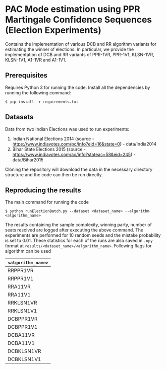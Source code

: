 <!-- # Bandit Elections

To run a full experiment, you only need run the command `python3 runElectionBatch.py --dataset [dataset] --algorithm [algorithm]`

The script takes two command line arguments

--dataset India2014/India2004/Delhi2015 etc (give the name of a folder in data/)

--algorithm Uniform/DCB/LUCB/TwoLevelOpinionSurvey

Uniform - Baseline which samples constituencies in a round robin manner

TwoLevelOpinionSurvey - Another baseline which chooses a constituency at random and resolves it completely before moving on to another constituency

DCB - The main algorithm that we are proposing

LUCB - An older algorithm which we are not planning to use

Results are stored in the 'results/' directory.

# Integer Programming

This computes the minimum number of samples required to decide the winner of the election given the PPR stopping rule. 

Run using the command - `python3 real_ip.py --dataset [India2004/India2014/..]`

Results are stored in the 'optimal/' directory -->

# PAC Mode estimation using PPR Martingale Confidence Sequences (Election Experiments)
Contains the implementation of various DCB and RR algorithm variants for estimating the winner of elections. In particular, we provide the implementation of DCB and RR variants of PPR-1VR, PPR-1V1, KLSN-1VR, KLSN-1V1, A1-1VR and A1-1V1.

## Prerequisites
Requires Python 3 for running the code. Install all the dependencies by running the following command:
```
$ pip install -r requirements.txt
```

## Datasets

Data from two Indian Elections was used to run experiments:
1. Indian National Elections 2014 (source - https://www.indiavotes.com/pc/info?eid=16&state=0) - data/India2014
2. Bihar State Elections 2015 (source - https://www.indiavotes.com/ac/info?stateac=58&eid=245) - data/Bihar2015

Cloning the repository will download the data in the necessary directory structure and the code can then be run directly.

## Reproducing the results
The main command for running the code
```
$ python runElectionBatch.py --dataset <dataset_name> --algorithm <algorithm_name>
```
The results containing the sample complexity, winning party, number of seats resolved are logged after executing the above command. The experiments are performed for 10 random seeds and the mistake probability is set to 0.01. These statistics for each of the runs are also saved in `.npy` format at `results/<dataset_name>/<algorithm_name>`. Following flags for algorithm can be used

| `<algorithm_name>`| 
| :---        | 
| RRPPR1VR      | 
| RRPPR1V1   |
| RRA11VR   |
| RRA11V1   |
| RRKLSN1VR   |
| RRKLSN1V1   |
| DCBPPR1VR      | 
| DCBPPR1V1   |
| DCBA11VR   |
| DCBA11V1   |
| DCBKLSN1VR   |
| DCBKLSN1V1   |

